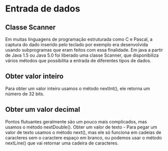 # Entrada de dados
 ## Classe Scanner
 Em muitas linguagens de programação estruturada como C e Pascal, a captura do dado inserido pelo teclado por exemplo era desenvolvida usando subprogramas que eram feitos com essa finalidade. Em java a partir de Java 1.5 ou Java 5.0 foi liberado uma classe Scanner, que disponibiliza vários métodos que possibilita a entrada de diferentes tipos de dados. 
 
 ## Obter valor inteiro 
 Para obter um valor inteiro usamos o método nextInt(), ele retorna um número de 32 bits. 
 
 ## Obter um valor decimal
 Pontos flutuantes geralmente são um pouco mais complicados, mas usamos o método nextDouble(). Obter um valor de texto - Para pegar um valor de texto usamos o método next(), mas ele só funciona em cadeias de caracteres sem o caractere espaço em branco, ou podemos usar o método nextLine() que vai retornar uma cadeira de caracteres.
